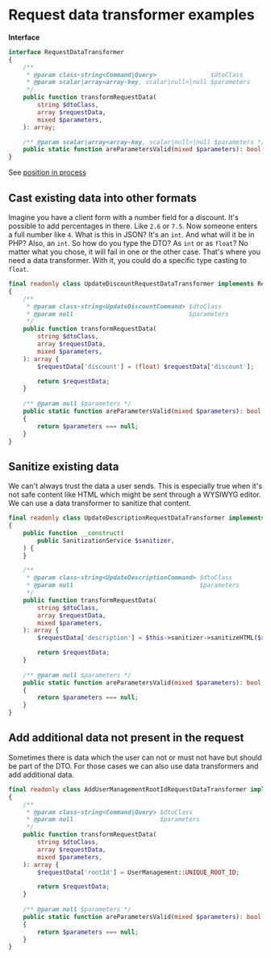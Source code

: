 # Request data transformer examples

**Interface**

```php
interface RequestDataTransformer
{
    /**
     * @param class-string<Command|Query>               $dtoClass
     * @param scalar|array<array-key, scalar|null>|null $parameters
     */
    public function transformRequestData(
        string $dtoClass,
        array $requestData,
        mixed $parameters,
    ): array;

    /** @param scalar|array<array-key, scalar|null>|null $parameters */
    public static function areParametersValid(mixed $parameters): bool;
}
```

See [position in process](../process.md#request-data-transformer)

## Cast existing data into other formats

Imagine you have a client form with a number field for a discount. It's possible to add percentages in there. Like `2.6` or `7.5`. Now someone enters a full number like `4`. What is this in JSON? It's an `int`. And what will it be in PHP? Also, an `int`. So how do you type the DTO? As `int` or as `float`? No matter what you chose, it will fail in one or the other case. That's where you need a data transformer. With it, you could do a specific type casting to `float`.

```php
final readonly class UpdateDiscountRequestDataTransformer implements RequestDataTransformer
{
    /**
     * @param class-string<UpdateDiscountCommand> $dtoClass
     * @param null                                $parameters
     */
    public function transformRequestData(
        string $dtoClass, 
        array $requestData,
        mixed $parameters,
    ): array {
        $requestData['discount'] = (float) $requestData['discount'];

        return $requestData;
    }
    
    /** @param null $parameters */
    public static function areParametersValid(mixed $parameters): bool
    {
        return $parameters === null;
    }
}
```

## Sanitize existing data

We can't always trust the data a user sends. This is especially true when it's not safe content like HTML which might be sent through a WYSIWYG editor. We can use a data transformer to sanitize that content.

```php
final readonly class UpdateDescriptionRequestDataTransformer implements RequestDataTransformer
{
    public function __construct(
        public SanitizationService $sanitizer,
    ) {
    }

    /**
     * @param class-string<UpdateDescriptionCommand> $dtoClass
     * @param null                                   $parameters
     */
    public function transformRequestData(
        string $dtoClass, 
        array $requestData,
        mixed $parameters,
    ): array {
        $requestData['description'] = $this->sanitizer->sanitizeHTML($requestData['description']);

        return $requestData;
    }
    
    /** @param null $parameters */
    public static function areParametersValid(mixed $parameters): bool
    {
        return $parameters === null;
    }
}
```

## Add additional data not present in the request

Sometimes there is data which the user can not or must not have but should be part of the DTO. For those cases we can also use data transformers and add additional data.

```php
final readonly class AddUserManagementRootIdRequestDataTransformer implements RequestDataTransformer
{
    /**
     * @param class-string<Command|Query> $dtoClass
     * @param null                        $parameters
     */
    public function transformRequestData(
        string $dtoClass, 
        array $requestData,
        mixed $parameters,
    ): array {
        $requestData['rootId'] = UserManagement::UNIQUE_ROOT_ID;

        return $requestData;
    }
    
    /** @param null $parameters */
    public static function areParametersValid(mixed $parameters): bool
    {
        return $parameters === null;
    }
}
```
